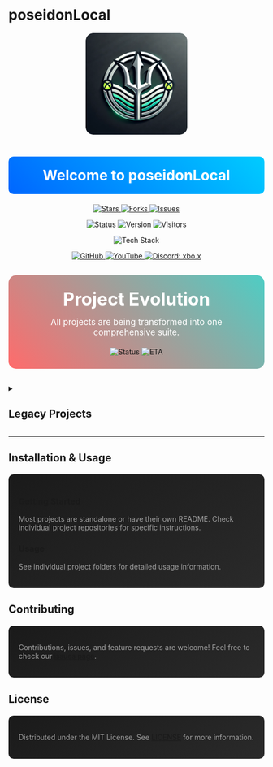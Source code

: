 #  poseidonLocal

<div align="center">
  
  <!-- Banner Image -->
 <a style="text-decoration:none;" href="https://poseidonLocal.github.io" target="_blank"> <img src="assets/banner.png" alt="poseidonLocal Banner" width="100%" style="height:200px;width:200px; border-radius: 15px; margin-bottom: 20px;" /></a>

  <!-- Main Title and Description -->
  <div style="background: linear-gradient(45deg, #0066ff, #00ccff); padding: 20px; border-radius: 10px; margin: 20px 0;">
    <h1 style="color: white; margin: 0;">Welcome to poseidonLocal</h1>
  </div>

  <!-- Core Badges -->
  <p align="center">
    <a href="https://github.com/poseidonLocal/stargazers">
      <img src="https://img.shields.io/github/stars/poseidonLocal/poseidonLocal?style=for-the-badge&logo=starship&color=f9c80e&logoColor=white&labelColor=1f2937" alt="Stars"/>
    </a>
    <a href="https://github.com/poseidonLocal/network/members">
      <img src="https://img.shields.io/github/forks/poseidonLocal/poseidonLocal?style=for-the-badge&logo=github&color=70a5fd&logoColor=white&labelColor=1f2937" alt="Forks"/>
    </a>
    <a href="https://github.com/poseidonLocal/issues">
      <img src="https://img.shields.io/github/issues/poseidonLocal/poseidonLocal?style=for-the-badge&logo=githubactions&color=50fa7b&logoColor=white&labelColor=1f2937" alt="Issues"/>
    </a>
  </p>

  <!-- Project Status -->
  <p align="center">
    <img src="https://img.shields.io/badge/Project_Status-Evolving-4B0082?style=for-the-badge&logo=evolve&logoColor=white" alt="Status" />
    <img src="https://img.shields.io/badge/Version-2.0_Coming-FF1493?style=for-the-badge&logo=v&logoColor=white" alt="Version" />
    <img src="https://api.visitorbadge.io/api/combined?path=https%3A%2F%2Fgithub.com%2FposeidonLocal&label=Visitors&labelColor=%231f2937&countColor=%23f9c80e" alt="Visitors" />
  </p>

  <!-- Tech Stack -->
  <div align="center">
    <img src="https://skillicons.dev/icons?i=cs,cpp,nextjs,electron,typescript,react&theme=dark" alt="Tech Stack" />
  </div>

  <!-- Quick Links -->
  <p align="center">
    <a href="https://github.com/poseidonLocal" target="_blank">
      <img src="https://img.shields.io/badge/GitHub-Profile-20232A?style=for-the-badge&logo=github" alt="GitHub" />
    </a>
    <a href="https://www.youtube.com/@theartofbored" target="_blank">
      <img src="https://img.shields.io/badge/YouTube-Channel-FF0000?style=for-the-badge&logo=youtube" alt="YouTube" />
    </a>
    <a href="https://discord.com/users/xbo.x" target="_blank">
      <img src="https://img.shields.io/badge/Discord-xbo.x-5865F2?style=for-the-badge&logo=discord&logoColor=white" alt="Discord: xbo.x" />
    </a>
  </p>
</div>

<!-- Project Status Update -->
<div align="center">
  <div style="background: linear-gradient(45deg, #FF6B6B, #4ECDC4); padding: 25px; border-radius: 15px; margin: 30px 0;">
    <h1 style="color: white; margin: 0; font-size: 2.5em;">Project Evolution</h1>
    <p style="color: white; font-size: 1.2em; margin: 15px 0;">
    All projects are being transformed into one comprehensive suite.
    </p>
    <div style="margin-top: 20px;">
      <img src="https://img.shields.io/badge/Status-In_Progress-orange?style=for-the-badge&logo=clockify&logoColor=white" alt="Status" />
      <img src="https://img.shields.io/badge/ETA-Coming_Soon-blue?style=for-the-badge&logo=target&logoColor=white" alt="ETA" />
    </div>
  </div>
</div>

<details>
<summary><h2>Legacy Projects</h2></summary>

<div class="project-grid" style="display: grid; gap: 1.5rem; padding: 20px;">
  <!-- Project Cards -->
  <div style="border: 1px solid #2f2f2f; border-radius: 12px; padding: 1.5rem; background: linear-gradient(145deg, #1a1a1a, #2a2a2a);">
    <h3>BoredKV <img src="https://img.shields.io/badge/C%23-239120?style=flat&logo=csharp&logoColor=white" align="right"/></h3>
    <p style="color: #a0a0a0;">Fully working C# app that safely checks and organizes KVs.</p>
    <div class="tech-stack" style="margin-top: 10px;">
      <img src="https://img.shields.io/badge/Status-Legacy-gray?style=flat-square" alt="Status" />
    </div>
  </div>

  <div style="border: 1px solid #2f2f2f; border-radius: 12px; padding: 1.5rem; background: linear-gradient(145deg, #1a1a1a, #2a2a2a);">
    <h3> BoredStealth <img src="https://img.shields.io/badge/C++-00599C?style=flat&logo=cplusplus&logoColor=white" align="right"/></h3>
    <p style="color: #a0a0a0;">Variant RGH Stealth fork for personal use. Access available upon request.</p>
    <div class="tech-stack" style="margin-top: 10px;">
      <img src="https://img.shields.io/badge/Status-Legacy-gray?style=flat-square" alt="Status" />
    </div>
  </div>

  <div style="border: 1px solid #2f2f2f; border-radius: 12px; padding: 1.5rem; background: linear-gradient(145deg, #1a1a1a, #2a2a2a);">
    <h3>NextKV <img src="https://img.shields.io/badge/Next.js-000000?style=flat&logo=next.js&logoColor=white" align="right"/></h3>
    <p style="color: #a0a0a0;">Next.js web app to check and organize KVs with admin panel.</p>
    <div class="tech-stack" style="margin-top: 10px;">
      <img src="https://img.shields.io/badge/Status-Legacy-gray?style=flat-square" alt="Status" />
    </div>
  </div>

  <!-- More project cards... -->
</div>
</details>

---

## Installation & Usage

<div style="background: linear-gradient(145deg, #1a1a1a, #2a2a2a); padding: 20px; border-radius: 10px; margin: 20px 0;">
  <h3> Getting Started</h3>
  <p style="color: #a0a0a0;">Most projects are standalone or have their own README. Check individual project repositories for specific instructions.</p>
  
  <h3> Usage</h3>
  <p style="color: #a0a0a0;">See individual project folders for detailed usage information.</p>
</div>

##  Contributing

<div style="background: linear-gradient(145deg, #1a1a1a, #2a2a2a); padding: 20px; border-radius: 10px; margin: 20px 0;">
  <p style="color: #a0a0a0;">Contributions, issues, and feature requests are welcome! Feel free to check our <a href="https://github.com/poseidonLocal/poseidonLocal/issues">issues page</a>.</p>
</div>

##  License

<div style="background: linear-gradient(145deg, #1a1a1a, #2a2a2a); padding: 20px; border-radius: 10px; margin: 20px 0;">
  <p style="color: #a0a0a0;">Distributed under the MIT License. See <a href="LICENSE">LICENSE</a> for more information.</p>
</div>
